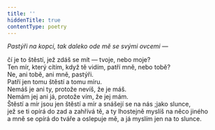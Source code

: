 ```yaml
---
title: ''
hiddenTitle: true
contentType: poetry
---
```


<section>

_Pastýři na kopci, tak daleko ode mě se svými ovcemi —_

čí je to štěstí, jež zdáš se mít — tvoje, nebo moje?  
Ten mír, který cítím, když tě vidím, patří mně, nebo tobě?  
Ne, ani tobě, ani mně, pastýři.  
Patří jen tomu štěstí a tomu míru.  
Nemáš je ani ty, protože nevíš, že je máš.  
Nemám jej ani já, protože vím, že jej mám.  
Štěstí a mír jsou jen štěstí a mír a snášejí se na nás ;jako slunce,  
jež se ti opírá do zad a zahřívá tě, a ty lhostejně myslíš na něco jiného  
a mně se opírá do tváře a oslepuje mě, a já myslím jen na to slunce.

</section>
